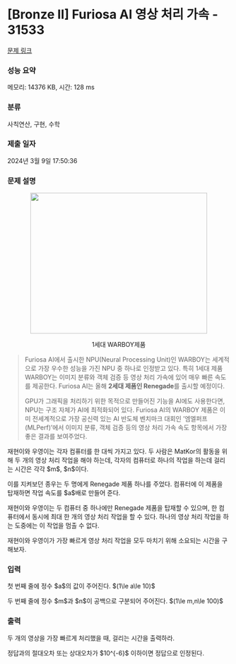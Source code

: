 # [Bronze II] Furiosa AI 영상 처리 가속 - 31533 

[문제 링크](https://www.acmicpc.net/problem/31533) 

### 성능 요약

메모리: 14376 KB, 시간: 128 ms

### 분류

사칙연산, 구현, 수학

### 제출 일자

2024년 3월 9일 17:50:36

### 문제 설명

<p style="text-align: center;"><img alt="" src="" style="height: 319px; width: 400px;"></p>

<p style="text-align: center;">1세대 WARBOY제품</p>

<blockquote>
<p>Furiosa AI에서 출시한 NPU(Neural Processing Unit)인 WARBOY는 세계적으로 가장 우수한 성능을 가진 NPU 중 하나로 인정받고 있다. 특히 1세대 제품 WARBOY는 이미지 분류와 객체 검증 등 영상 처리 가속에 있어 매우 빠른 속도를 제공한다. Furiosa AI는 올해 <b>2세대 제품인 Renegade</b>를 출시할 예정이다.</p>

<p>GPU가 그래픽을 처리하기 위한 목적으로 만들어진 기능을 AI에도 사용한다면, NPU는 구조 자체가 AI에 최적화되어 있다. Furiosa AI의 WARBOY 제품은 이미 전세계적으로 가장 공신력 있는 AI 반도체 벤치마크 대회인 ’엠엘퍼프(MLPerf)’에서 이미지 분류, 객체 검증 등의 영상 처리 가속 속도 항목에서 가장 좋은 결과를 보여주었다.</p>
</blockquote>

<p>재현이와 우영이는 각자 컴퓨터를 한 대씩 가지고 있다. 두 사람은 MatKor의 활동을 위해 두 개의 영상 처리 작업을 해야 하는데, 각자의 컴퓨터로 하나의 작업을 하는데 걸리는 시간은 각각 $m$, $n$이다.</p>

<p>이를 지켜보던 종우는 두 명에게 Renegade 제품 하나를 주었다. 컴퓨터에 이 제품을 탑재하면 작업 속도를 $a$배로 만들어 준다.</p>

<p>재현이와 우영이는 두 컴퓨터 중 하나에만 Renegade 제품을 탑재할 수 있으며, 한 컴퓨터에서 동시에 최대 한 개의 영상 처리 작업을 할 수 있다. 하나의 영상 처리 작업을 하는 도중에는 이 작업을 멈출 수 없다.</p>

<p>재현이와 우영이가 가장 빠르게 영상 처리 작업을 모두 마치기 위해 소요되는 시간을 구해보자.</p>

### 입력 

 <p>첫 번째 줄에 정수 $a$의 값이 주어진다. $(1\le a\le 10)$</p>

<p>두 번째 줄에 정수 $m$과 $n$이 공백으로 구분되어 주어진다. $(1\le m,n\le 100)$</p>

### 출력 

 <p>두 개의 영상을 가장 빠르게 처리했을 때, 걸리는 시간을 출력하라.</p>

<p>정답과의 절대오차 또는 상대오차가 $10^{-6}$ 이하이면 정답으로 인정된다.</p>

